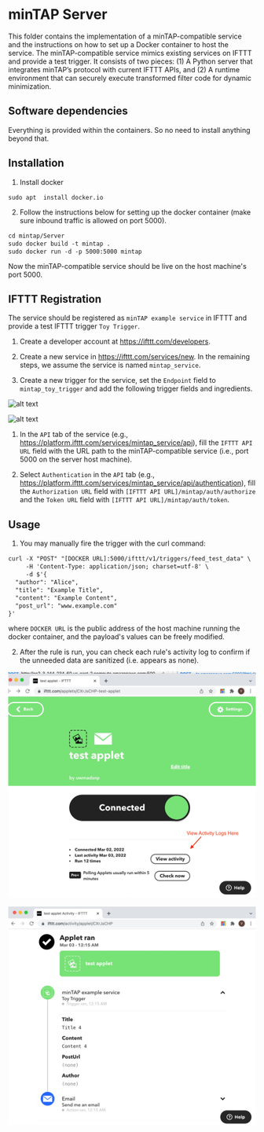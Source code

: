 
# minTAP Server
This folder contains the implementation of a minTAP-compatible service and the instructions on how to set up a Docker container to host the service. The minTAP-compatible service mimics existing services on IFTTT and provide a test trigger. It consists of two pieces: (1) A Python server that integrates minTAP’s protocol with current IFTTT APIs, and (2) A runtime environment that can securely execute transformed filter code for dynamic minimization.


## Software dependencies
Everything is provided within the containers. So no need to install anything beyond that. 

##  Installation

1. Install docker

```
sudo apt  install docker.io
```

2. Follow the instructions below for setting up the docker container (make sure inbound traffic is allowed on port 5000).

```
cd mintap/Server
sudo docker build -t mintap .
sudo docker run -d -p 5000:5000 mintap
```
Now the minTAP-compatible service should be live on the host machine's port 5000. 

## IFTTT Registration

The service should be registered as `minTAP example service` in IFTTT and provide a test IFTTT trigger `Toy Trigger`. 

1. Create a developer account at https://ifttt.com/developers.

1. Create a new service in https://ifttt.com/services/new. 
In the remaining steps, we assume the service is named `mintap_service`.

1. Create a new trigger for the service, set the `Endpoint` field to `mintap_toy_trigger` and add the following trigger fields and ingredients.

![alt text](https://raw.githubusercontent.com/EarlMadSec/minTAP/master/screenshots/screenshot_6.jpg)

![alt text](https://raw.githubusercontent.com/EarlMadSec/minTAP/master/screenshots/screenshot_7.jpg)


1. In the `API` tab of the service (e.g., https://platform.ifttt.com/services/mintap_service/api), fill the `IFTTT API URL` field with the URL path to the minTAP-compatible service (i.e., port 5000 on the server host machine). 

1. Select `Authentication` in the `API` tab (e.g., https://platform.ifttt.com/services/mintap_service/api/authentication), fill the `Authorization URL` field with `[IFTTT API URL]/mintap/auth/authorize` and the `Token URL` field with `[IFTTT API URL]/mintap/auth/token`.


## Usage


1. You may manually fire the trigger with the curl command:

```
curl -X "POST" "[DOCKER URL]:5000/ifttt/v1/triggers/feed_test_data" \
     -H 'Content-Type: application/json; charset=utf-8' \
     -d $'{
  "author": "Alice",
  "title": "Example Title",
  "content": "Example Content",
  "post_url": "www.example.com"
}'
```
where `DOCKER URL` is the public address of the host machine running the docker container, and the payload's values can be freely modified.

2. After the rule is run, you can check each rule's activity log to confirm if the unneeded data are sanitized (i.e. appears as none).

![alt text](https://raw.githubusercontent.com/EarlMadSec/minTAP/master/screenshots/screenshot_0.jpg)

![alt text](https://raw.githubusercontent.com/EarlMadSec/minTAP/master/screenshots/screenshot_1.jpg)